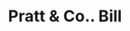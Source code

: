 ---
doi: 10.7916/D80G4X67
date_other: '1870'
date_other_textual: '1870'
form: printed ephemera
genre:
- Invoices
name:
- Pratt & Co.
object_in_context_url: https://biggert.cul.columbia.edu/items/view/ave_biggert_00906
subject_hierarchical_geographic:
- Buffalo, New York, United States
subject_name:
- Pratt & Co.
title: Pratt & Co.. Bill
sort_title: Pratt & Co.. Bill
call_number: ave_biggert_00906
coordinates:
- 42.90472222222222,-78.84944444444444
pid: ave_biggert_00906
identifiers: ave_biggert_00906
permalink: /biggert/ave_biggert_00906/
layout: iiif-image-page
---